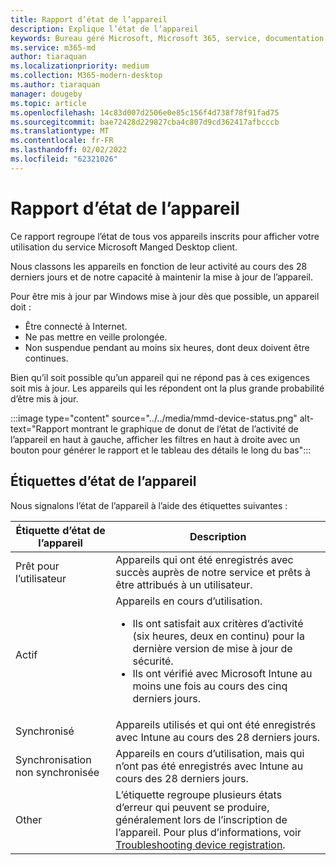 ```yaml
---
title: Rapport d’état de l’appareil
description: Explique l’état de l’appareil
keywords: Bureau géré Microsoft, Microsoft 365, service, documentation
ms.service: m365-md
author: tiaraquan
ms.localizationpriority: medium
ms.collection: M365-modern-desktop
ms.author: tiaraquan
manager: dougeby
ms.topic: article
ms.openlocfilehash: 14c83d007d2506e0e85c156f4d738f78f91fad75
ms.sourcegitcommit: bae72428d229827cba4c807d9cd362417afbcccb
ms.translationtype: MT
ms.contentlocale: fr-FR
ms.lasthandoff: 02/02/2022
ms.locfileid: "62321026"
---
```

# <a name="device-status-report"></a>Rapport d’état de l’appareil

Ce rapport regroupe l’état de tous vos appareils inscrits pour afficher votre utilisation du service Microsoft Manged Desktop client.

Nous classons les appareils en fonction de leur activité au cours des 28 derniers jours et de notre capacité à maintenir la mise à jour de l’appareil.

Pour être mis à jour par Windows mise à jour dès que possible, un appareil doit :

- Être connecté à Internet.
- Ne pas mettre en veille prolongée.
- Non suspendue pendant au moins six heures, dont deux doivent être continues.

Bien qu’il soit possible qu’un appareil qui ne répond pas à ces exigences soit mis à jour. Les appareils qui les répondent ont la plus grande probabilité d’être mis à jour.

:::image type="content" source="../../media/mmd-device-status.png" alt-text="Rapport montrant le graphique de donut de l’état de l’activité de l’appareil en haut à gauche, afficher les filtres en haut à droite avec un bouton pour générer le rapport et le tableau des détails le long du bas":::

## <a name="device-status-labels"></a>Étiquettes d’état de l’appareil

Nous signalons l’état de l’appareil à l’aide des étiquettes suivantes :

| Étiquette d’état de l’appareil | Description |
| ------ | ------ |
| Prêt pour l’utilisateur | Appareils qui ont été enregistrés avec succès auprès de notre service et prêts à être attribués à un utilisateur.|
| Actif | Appareils en cours d’utilisation. <ul><li>Ils ont satisfait aux critères d’activité (six heures, deux en continu) pour la dernière version de mise à jour de sécurité.</li> <li>Ils ont vérifié avec Microsoft Intune au moins une fois au cours des cinq derniers jours.</li></ul> |
| Synchronisé | Appareils utilisés et qui ont été enregistrés avec Intune au cours des 28 derniers jours.
| Synchronisation non synchronisée | Appareils en cours d’utilisation, mais qui n’ont pas été enregistrés avec Intune au cours des 28 derniers jours. |
| Other | L’étiquette regroupe plusieurs états d’erreur qui peuvent se produire, généralement lors de l’inscription de l’appareil. Pour plus d’informations, voir [Troubleshooting device registration](../get-started/register-devices-self.md#troubleshooting-device-registration). |

